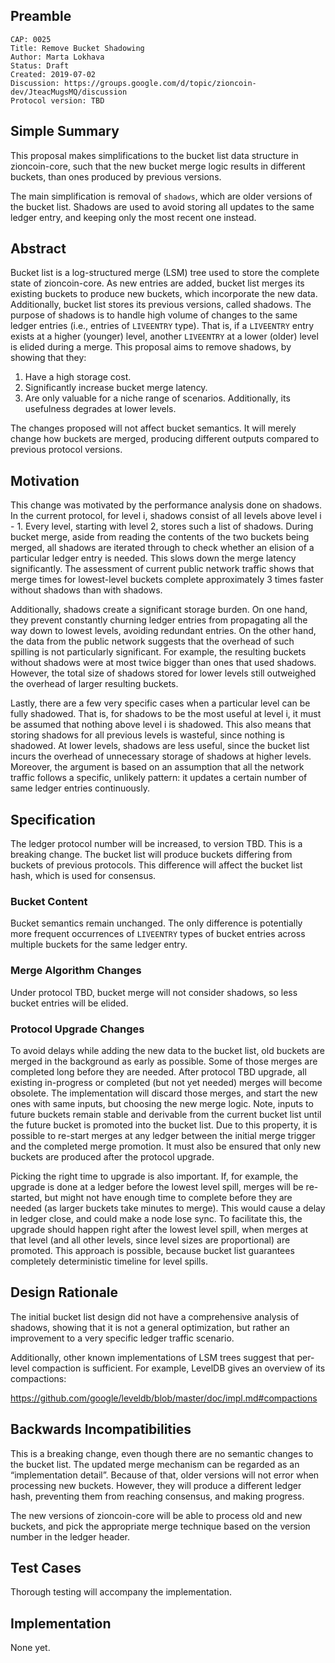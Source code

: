 ## Preamble

```
CAP: 0025
Title: Remove Bucket Shadowing
Author: Marta Lokhava
Status: Draft
Created: 2019-07-02
Discussion: https://groups.google.com/d/topic/zioncoin-dev/JteacMugsMQ/discussion
Protocol version: TBD
```

## Simple Summary

This proposal makes simplifications to the bucket list data structure in zioncoin-core, such that the
new bucket merge logic results in different buckets, than ones produced by previous versions.

The main simplification is removal of `shadows`, which are older versions of the bucket list.
Shadows are used to avoid storing all updates to the same ledger entry, and keeping only the most
recent one instead.

## Abstract

Bucket list is a log-structured merge (LSM) tree used to store the complete state of zioncoin-core.
As new entries are added, bucket list merges its existing buckets to produce new buckets, which
incorporate the new data. Additionally, bucket list stores its previous versions, called shadows.
The purpose of shadows is to handle high volume of changes to the same ledger entries (i.e., entries
of `LIVEENTRY` type). That is, if a `LIVEENTRY` entry exists at a higher (younger) level, another
`LIVEENTRY` at a lower (older) level is elided during a merge. This proposal aims to remove shadows,
by showing that they:

1. Have a high storage cost.
2. Significantly increase bucket merge latency.
3. Are only valuable for a niche range of scenarios. Additionally, its usefulness degrades
at lower levels.

The changes proposed will not affect bucket semantics. It will merely change how buckets are merged,
producing different outputs compared to previous protocol versions.

## Motivation

This change was motivated by the performance analysis done on shadows. In the current protocol, for
level i, shadows consist of all levels above level i - 1. Every level, starting with level 2, stores
such a list of shadows. During bucket merge, aside from reading the contents of the two buckets
being merged, all shadows are iterated through to check whether an elision of a particular ledger
entry is needed. This slows down the merge latency significantly. The assessment of current public
network traffic shows that merge times for lowest-level buckets complete approximately 3 times 
faster without shadows than with shadows.

Additionally, shadows create a significant storage burden. On one hand, they  prevent constantly
churning ledger entries from propagating all the way down to lowest levels, avoiding redundant
entries. On the other hand, the data from the public network suggests that the overhead of such
spilling is not particularly significant. For example, the resulting buckets without shadows were at
most twice bigger than ones that used shadows. However, the total size of shadows stored for lower
levels still outweighed the overhead of larger resulting buckets.

Lastly, there are a few very specific cases when a particular level can be fully shadowed. That is,
for shadows to be the most useful at level i, it must be assumed that nothing above level i is
shadowed. This also means that storing shadows for all previous levels is wasteful, since nothing is
shadowed. At lower levels, shadows are less useful, since the bucket list incurs the overhead of
unnecessary storage of shadows at higher levels. Moreover, the argument is based on an assumption
that all the network traffic follows a specific, unlikely pattern: it updates a certain number of
same ledger entries continuously.

## Specification

The ledger protocol number will be increased, to version TBD. This is a breaking change. The bucket
list will produce buckets differing from buckets of previous protocols. This difference will affect
the bucket list hash, which is used for consensus.

### Bucket Content

Bucket semantics remain unchanged. The only difference is potentially more frequent
occurrences of `LIVEENTRY` types of bucket entries across multiple buckets for the same ledger entry.

### Merge Algorithm Changes

Under protocol TBD, bucket merge will not consider shadows, so less
bucket entries will be elided.

### Protocol Upgrade Changes
To avoid delays while adding the new data to the bucket list, old buckets are merged in the
background as early as possible. Some of those merges are completed long before they are needed.
After protocol TBD upgrade, all existing in-progress or completed (but not yet needed) merges will
become obsolete.  The implementation will discard those merges, and start the new ones with same
inputs, but choosing the new merge logic. Note, inputs to future buckets remain stable and derivable
from the current bucket list until the future bucket is promoted into the bucket list. Due to this
property, it is possible to re-start merges at any ledger between the initial merge trigger and the
completed merge promotion. It must also be ensured that only new buckets are produced after the
protocol upgrade.

Picking the right time to upgrade is also important. If, for example, the upgrade is done at a
ledger before the lowest level spill, merges will be re-started, but might not have enough time to
complete before they are needed (as larger buckets take minutes to merge). This would cause a delay
in ledger close, and could make a node lose sync. To facilitate this, the upgrade should happen
right after the lowest level spill, when merges at that level (and all other levels, since level
sizes are proportional) are promoted. This approach is possible, because bucket list guarantees
completely deterministic timeline for level spills.

## Design Rationale

The initial bucket list design did not have a comprehensive analysis of shadows,
showing that it is not a general optimization, but rather an improvement to a very specific ledger
traffic scenario.

Additionally, other known implementations of LSM trees suggest that per-level compaction is
sufficient. For example, LevelDB gives an overview of its compactions:

https://github.com/google/leveldb/blob/master/doc/impl.md#compactions

## Backwards Incompatibilities

This is a breaking change, even though there are no semantic changes to the bucket list. The updated
merge mechanism can be regarded as an “implementation detail”. Because of that, older versions will
not error when processing new buckets. However, they will produce a different ledger hash,
preventing them from reaching consensus, and making progress.

The new versions of zioncoin-core will be able to process old and new buckets, and pick the
appropriate merge technique based on the version number in the ledger header.

## Test Cases

Thorough testing will accompany the implementation.

## Implementation

None yet.
